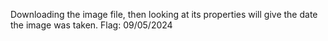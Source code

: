 Downloading the image file, then looking at its properties will give the date the image was taken.
Flag: 09/05/2024
